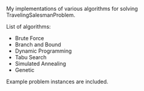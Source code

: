 My implementations of various algorithms for solving TravelingSalesmanProblem.

List of algorithms:
* Brute Force
* Branch and Bound
* Dynamic Programming
* Tabu Search
* Simulated Annealing
* Genetic

Example problem instances are included.
